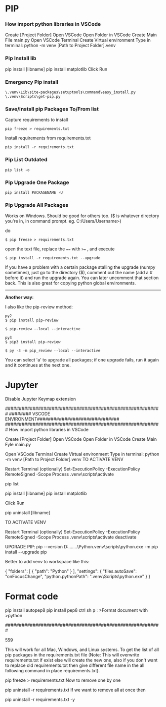 # PIP

### How import python libraries in VSCode
Create [Project Folder]
Open VSCode
Open Folder in VSCode
Create Main File main.py
Open VSCode Terminal
Create Virtual environment
Type in terminal: python -m venv [Path to Project Folder]\.venv

### Pip Install lib
pip install [libname]
pip install matplotlib
Click Run

### Emergency Pip install
```
\.venv\Lib\site-packages\setuptools\command\easy_install.py
\.venv\Scripts\get-pip.py
```
### Save/Install pip Packages To/From list
Capture requirements to install

`pip freeze > requirements.txt`

Install requirements from requirements.txt

`pip install -r requirements.txt`

### Pip List Outdated

`pip list -o`

### Pip Upgrade One Package

`pip install PACKAGENAME -U`

### Pip Upgrade All Packages
Works on Windows. Should be good for others too.
($ is whatever directory you're in, in command prompt. eg. C:/Users/Username>)

do

    $ pip freeze > requirements.txt

open the text file, replace the `==` with `>=` , and execute 


    $ pip install -r requirements.txt --upgrade

If you have a problem with a certain package stalling the upgrade (numpy sometimes), just go to the directory ($), comment out the name (add a # before it) and run the upgrade again. You can later uncomment that section back. This is also great for copying python global environments.

___
**Another way:**

I also like the pip-review method:
    
    py2
    $ pip install pip-review

    $ pip-review --local --interactive

    py3
    $ pip3 install pip-review

    $ py -3 -m pip_review --local --interactive

You can select 'a' to upgrade all packages; if one upgrade fails, run it again and it continues at the next one.



# Jupyter

Disable Jupyter Keymap extension


#########################################################
######## VSCODE ENVIRONMENT##############################
#########################################################
How import python libraries in VSCode

Create [Project Folder]
Open VSCode
Open Folder in VSCode
Create Main Fyle main.py

Open VSCode Terminal
Create Virtual environment
Type in terminal: python -m venv [Path to Project Folder]\.venv
TO ACTIVATE VENV

Restart Terminal (optionally)
Set-ExecutionPolicy -ExecutionPolicy RemoteSigned -Scope Process
.venv\scripts\activate

pip list

pip install [libname]
pip install matplotlib

Click Run

pip uninstall [libname]

TO ACTIVATE VENV

Restart Terminal (optionally)
Set-ExecutionPolicy -ExecutionPolicy RemoteSigned -Scope Process
.venv\scripts\activate
deactivate


UPGRADE PIP:
pip --version
D:\.......\Python\.venv\scripts\python.exe -m pip install --upgrade pip


Better to add venv to workspace like this:

{
	"folders": [
		{
			"path": "Python"
		}
	],
	"settings": {
		"files.autoSave": "onFocusChange",
		"python.pythonPath": ".venv\\Scripts\\python.exe"
	}
}

# Format code
pip install autopep8
pip install pep8
ctrl sh p : >Format document with >python

#########################################################

559

This will work for all Mac, Windows, and Linux systems. To get the list of all pip packages in the requirements.txt file (Note: This will overwrite requirements.txt if exist else will create the new one, also if you don't want to replace old requirements.txt then give different file name in the all following command in place requirements.txt).

pip freeze > requirements.txt
Now to remove one by one

pip uninstall -r requirements.txt
If we want to remove all at once then

pip uninstall -r requirements.txt -y